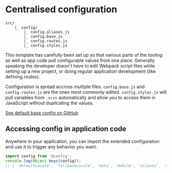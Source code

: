 
# Centralised configuration

```
src/
	|_ config/
		|_ config.aliases.js
		|_ config.base.js
		|_ config.routes.js
		|_ config.styles.js
```

This template has carefully been set up so that various parts of the tooling as well as app code pull configurable values from one place. Generally speaking the developer doesn't have to edit Webpack script files while setting up a new project, or doing regular application development (like defining routes).

Configuration is spread accross multiple files. `config.base.js` and `config.routes.js` are the ones most commonly edited. `config.styles.js` will pull variables from `.scss` automatically and allow you to access them in JavaScript without duplicating the values.

[See default base config on GitHub](https://github.com/Eiskis/bellevue/blob/master/src/config/config.base.js)

## Accessing config in application code

Anywhere in your application, you can import the extended configuration and use it to trigger any behavior you want.

```js
import config from '@config';
console.log(Object.keys(config));
// [ 'defaultLocale', 'fallbackLocale', 'meta', 'mobile', 'aliases', 'routes', 'styles', ... ]
```
